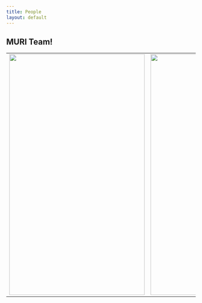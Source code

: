 ```yaml
---
title: People
layout: default
---
```

## MURI Team!

<table>
  <tr>
    <td>
    <img src="images/team/bushuk.jpg" width=360px height=640px/>
    </td>
    <td>
       <img src="images/team/bushuk.jpg" width=360px height=640px/>
    </td>
  </tr>
</table>
